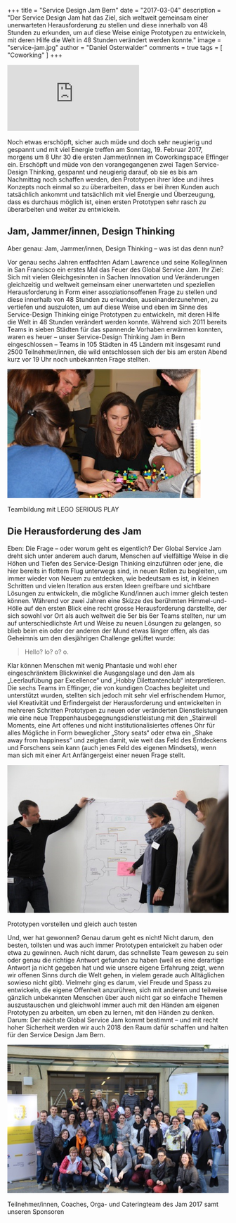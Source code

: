 +++
title = "Service Design Jam Bern"
date = "2017-03-04"
description = "Der Service Design Jam hat das Ziel, sich weltweit gemeinsam einer unerwarteten Herausforderung zu stellen und diese innerhalb von 48 Stunden zu erkunden, um auf diese Weise einige Prototypen zu entwickeln, mit deren Hilfe die Welt in 48 Stunden verändert werden konnte."
image = "service-jam.jpg"
author = "Daniel Osterwalder"
comments = true
tags = [ "Coworking" ]
+++

<p>
  <div class="embed-responsive embed-responsive-16by9">
    <iframe class="embed-responsive-item" src="https://www.youtube.com/embed/9uqIkhLZ1FA?rel=0" frameborder="0" allowfullscreen></iframe>
  </div>
</p>

Noch etwas erschöpft, sicher auch müde und doch sehr neugierig und gespannt und mit viel Energie treffen am Sonntag, 19. Februar 2017, morgens um 8 Uhr 30 die ersten Jammer/innen im Coworkingspace Effinger ein. Erschöpft und müde von den vorangegangenen zwei Tagen Service-Design Thinking, gespannt und neugierig darauf, ob sie es bis am Nachmittag noch schaffen werden, den Prototypen ihrer Idee und ihres Konzepts noch einmal so zu überarbeiten, dass er bei ihren Kunden auch tatsächlich ankommt und tatsächlich mit viel Energie und Überzeugung, dass es durchaus möglich ist, einen ersten Prototypen sehr rasch zu überarbeiten und weiter zu entwickeln.

## Jam, Jammer/innen, Design Thinking

Aber genau: Jam, Jammer/innen, Design Thinking – was ist das denn nun?

Vor genau sechs Jahren entfachten Adam Lawrence und seine Kolleg/innen in San Francisco ein erstes Mal das Feuer des Global Service Jam. Ihr Ziel: Sich mit vielen Gleichgesinnten in Sachen Innovation und Veränderungen gleichzeitig und weltweit gemeinsam einer unerwarteten und speziellen Herausforderung in Form einer assoziationsoffenen Frage zu stellen und diese innerhalb von 48 Stunden zu  erkunden, auseinanderzunehmen, zu vertiefen und auszuloten, um auf diese Weise und eben im Sinne des Service-Design Thinking einige Prototypen zu entwickeln, mit deren Hilfe die Welt in 48 Stunden verändert werden konnte. Während sich 2011 bereits Teams in sieben Städten für das spannende Vorhaben erwärmen konnten, waren es heuer – unser Service-Design Thinking Jam in Bern eingeschlossen – Teams in 105 Städten in 45 Ländern mit insgesamt rund 2500 Teilnehmer/innen, die wild entschlossen sich der bis am ersten Abend kurz vor 19 Uhr noch unbekannten Frage stellten.

![LEGO Serious Play](lego-serious-play.jpg)

<p class="image-caption">
  Teambildung mit LEGO SERIOUS PLAY
</p>


## Die Herausforderung des Jam

Eben: Die Frage – oder worum geht es eigentlich? Der Global Service Jam dreht sich unter anderem auch darum, Menschen auf vielfältige Weise in die Höhen und Tiefen des Service-Design Thinking einzuführen oder jene, die hier bereits in flottem Flug unterwegs sind, in neuen Rollen zu begleiten, um immer wieder von Neuem zu entdecken, wie bedeutsam es ist, in kleinen Schritten und vielen Iteration aus ersten Ideen greifbare und sichtbare Lösungen zu entwickeln, die mögliche Kund/innen auch immer gleich testen können.
Während vor zwei Jahren eine Skizze des berühmten Himmel-und-Hölle auf den ersten Blick eine recht grosse Herausforderung darstellte, der sich sowohl vor Ort als auch weltweit die 5er bis 6er Teams stellten, nur um auf unterschiedlichste Art und Weise zu neuen Lösungen zu gelangen, so blieb beim ein oder der anderen der Mund etwas länger offen, als das Geheimnis um den diesjährigen Challenge gelüftet wurde:

> Hello? lo? o? o.

Klar können Menschen mit wenig Phantasie und wohl eher eingeschränktem Blickwinkel die Ausgangslage und den Jam als „Leerlaufübung par Excellence“ und „Hobby Dilettantenclub“ interpretieren. Die sechs Teams im Effinger, die von kundigen Coaches begleitet und unterstützt wurden, stellten sich jedoch mit sehr viel erfrischendem Humor, viel Kreativität und Erfindergeist der Herausforderung und entwickelten in mehreren Schritten Prototypen zu neuen oder veränderten Dienstleistungen wie eine neue Treppenhausbegegnungsdienstleistung mit den „Stairwell Moments, eine Art offenes und nicht institutionalisiertes offenes Ohr für alles Mögliche in Form beweglicher „Story seats“ oder etwa ein „Shake away from happiness“ und zeigten damit, wie weit das Feld des Entdeckens und Forschens sein kann (auch jenes Feld des eigenen Mindsets), wenn man sich mit einer Art Anfängergeist einer neuen Frage stellt.

![Prototypen Testen](prototypen-testen.jpg)

<p class="image-caption">
  Prototypen vorstellen und gleich auch testen
</p>


Und, wer hat gewonnen? Genau darum geht es nicht! Nicht darum, den besten, tollsten und was auch immer Prototypen entwickelt zu haben oder etwa zu gewinnen. Auch nicht darum, das schnellste Team gewesen zu sein oder genau die richtige Antwort gefunden zu haben (weil es eine derartige Antwort ja nicht gegeben hat und wie unsere eigene Erfahrung zeigt, wenn wir offenen Sinns durch die Welt gehen, in vielem gerade auch Alltäglichen sowieso nicht gibt). Vielmehr ging es darum, viel Freude und Spass zu entwickeln, die eigene Offenheit anzurühren, sich mit anderen und teilweise gänzlich unbekannten Menschen über auch nicht gar so einfache Themen auszustauschen und gleichwohl immer auch mit den Händen am eigenen Prototypen zu arbeiten, um eben zu lernen, mit den Händen zu denken. Darum: Der nächste Global Service Jam kommt bestimmt – und mit recht hoher Sicherheit werden wir auch 2018 den Raum dafür schaffen und halten für den Service Design Jam Bern.


![Service Jam](service-jam.jpg)

<p class="image-caption">
  Teilnehmer/innen, Coaches, Orga- und Cateringteam des Jam 2017 samt unseren Sponsoren
</p>
